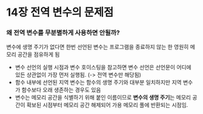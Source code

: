 # 14장 전역 변수의 문제점

###  왜 전역 변수를 무분별하게 사용하면 안될까?
변수에 생명 주기가 없다면 한번 선언된 변수는 프로그램을 종료하지 않는 한 영원히 메모리 공간을 점유하게 됨

- 변수 선언의 실행 시점과 변수 호이스팅을 참고하면 변수 선언은 선언문이 어디에 있든 상관없이 가장 먼저 실행됨. (-> 전역 변수만 해당됨)
-  함수 내부에 선언된 지역 변수는 함수의 생명 주기와 대부분 일치하지만 지역 변수가 함수보다 오래 생존하는 경우도 있음
- 변수는 메모리 공간을 식별하기 위해 붙인 이름이므로 **변수의 생명 주기**는 메모리 공간이 확보된 시점부터 메모리 공간 해제되어 가용 메모리 풀에 반환되는 시점임.